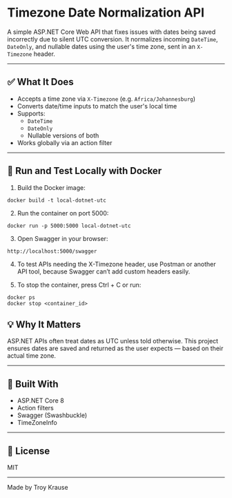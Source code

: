 
# Timezone Date Normalization API

A simple ASP.NET Core Web API that fixes issues with dates being saved incorrectly due to silent UTC conversion. It normalizes incoming `DateTime`, `DateOnly`, and nullable dates using the user's time zone, sent in an `X-Timezone` header.

---

## ✅ What It Does

- Accepts a time zone via `X-Timezone` (e.g. `Africa/Johannesburg`)
- Converts date/time inputs to match the user's local time
- Supports:
  - `DateTime`
  - `DateOnly`
  - Nullable versions of both
- Works globally via an action filter

---

## 🚀 Run and Test Locally with Docker

1. Build the Docker image:

```
docker build -t local-dotnet-utc
```
2. Run the container on port 5000:
```
docker run -p 5000:5000 local-dotnet-utc
```

3. Open Swagger in your browser:
```
http://localhost:5000/swagger
```

4. To test APIs needing the X-Timezone header, use Postman or another API tool, because Swagger can’t add custom headers easily.

5. To stop the container, press Ctrl + C or run:
```
docker ps
docker stop <container_id>
```

## 💡 Why It Matters

ASP.NET APIs often treat dates as UTC unless told otherwise. This project ensures dates are saved and returned as the user expects — based on their actual time zone.

---

## 🧱 Built With

* ASP.NET Core 8
* Action filters
* Swagger (Swashbuckle)
* TimeZoneInfo

---

## 📄 License
MIT

---
Made by Troy Krause
